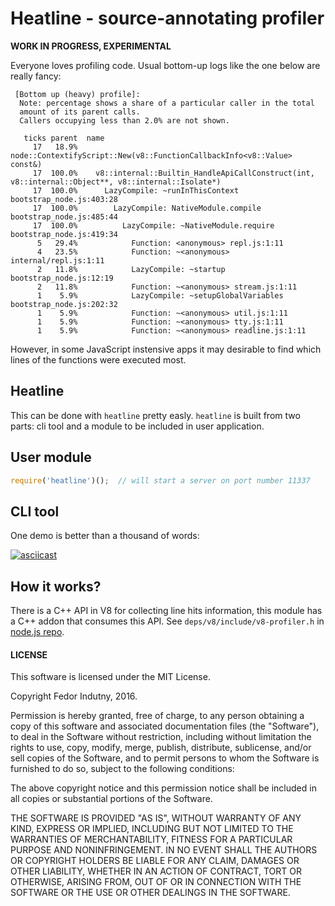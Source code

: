 # Heatline - source-annotating profiler

**WORK IN PROGRESS, EXPERIMENTAL**

Everyone loves profiling code. Usual bottom-up logs like the one below are
really fancy:

```
 [Bottom up (heavy) profile]:
  Note: percentage shows a share of a particular caller in the total
  amount of its parent calls.
  Callers occupying less than 2.0% are not shown.

   ticks parent  name
     17   18.9%  node::ContextifyScript::New(v8::FunctionCallbackInfo<v8::Value> const&)
     17  100.0%    v8::internal::Builtin_HandleApiCallConstruct(int, v8::internal::Object**, v8::internal::Isolate*)
     17  100.0%      LazyCompile: ~runInThisContext bootstrap_node.js:403:28
     17  100.0%        LazyCompile: NativeModule.compile bootstrap_node.js:485:44
     17  100.0%          LazyCompile: ~NativeModule.require bootstrap_node.js:419:34
      5   29.4%            Function: <anonymous> repl.js:1:11
      4   23.5%            Function: ~<anonymous> internal/repl.js:1:11
      2   11.8%            LazyCompile: ~startup bootstrap_node.js:12:19
      2   11.8%            Function: ~<anonymous> stream.js:1:11
      1    5.9%            LazyCompile: ~setupGlobalVariables bootstrap_node.js:202:32
      1    5.9%            Function: ~<anonymous> util.js:1:11
      1    5.9%            Function: ~<anonymous> tty.js:1:11
      1    5.9%            Function: ~<anonymous> readline.js:1:11
```

However, in some JavaScript instensive apps it may desirable to find which
lines of the functions were executed most.

## Heatline

This can be done with `heatline` pretty easly. `heatline` is built from two
parts: cli tool and a module to be included in user application.

## User module

```js
require('heatline')();  // will start a server on port number 11337
```

## CLI tool

One demo is better than a thousand of words:

[![asciicast](https://asciinema.org/a/4qlgmk89prjiehzn97xg3ye6b.png)](https://asciinema.org/a/4qlgmk89prjiehzn97xg3ye6b)

## How it works?

There is a C++ API in V8 for collecting line hits information, this module has a
C++ addon that consumes this API. See `deps/v8/include/v8-profiler.h` in
[node.js repo][0].

#### LICENSE

This software is licensed under the MIT License.

Copyright Fedor Indutny, 2016.

Permission is hereby granted, free of charge, to any person obtaining a
copy of this software and associated documentation files (the
"Software"), to deal in the Software without restriction, including
without limitation the rights to use, copy, modify, merge, publish,
distribute, sublicense, and/or sell copies of the Software, and to permit
persons to whom the Software is furnished to do so, subject to the
following conditions:

The above copyright notice and this permission notice shall be included
in all copies or substantial portions of the Software.

THE SOFTWARE IS PROVIDED "AS IS", WITHOUT WARRANTY OF ANY KIND, EXPRESS
OR IMPLIED, INCLUDING BUT NOT LIMITED TO THE WARRANTIES OF
MERCHANTABILITY, FITNESS FOR A PARTICULAR PURPOSE AND NONINFRINGEMENT. IN
NO EVENT SHALL THE AUTHORS OR COPYRIGHT HOLDERS BE LIABLE FOR ANY CLAIM,
DAMAGES OR OTHER LIABILITY, WHETHER IN AN ACTION OF CONTRACT, TORT OR
OTHERWISE, ARISING FROM, OUT OF OR IN CONNECTION WITH THE SOFTWARE OR THE
USE OR OTHER DEALINGS IN THE SOFTWARE.

[0]: https://github.com/nodejs/node/blob/master/deps/v8/include/v8-profiler.h
